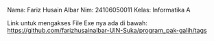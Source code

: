 Nama: Fariz Husain Albar
Nim: 24106050011
Kelas: Informatika A

Link untuk mengakses File Exe nya ada di bawah:
https://github.com/farizhusainalbar-UIN-Suka/program_pak-galih/tags
